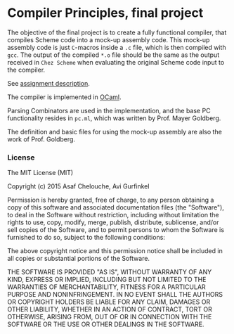 # Compiler Principles, final project

The objective of the final project is to create a fully functional compiler, that compiles Scheme code into a mock-up assembly code. This mock-up assembly code is just `C`-macros inside a `.c` file, which is then compiled with `gcc`. The output of the compiled `*.o` file should be the same as the output received in `Chez Scheme` when evaluating the original Scheme code input to the compiler.

See [assignment description](http://www.cs.bgu.ac.il/~comp161/wiki.files/final-project.html).

The compiler is implemented in [OCaml](https://ocaml.org).

Parsing Combinators are used in the implementation, and the base PC functionality
resides in `pc.ml`, which was written by Prof. Mayer Goldberg.

The definition and basic files for using the mock-up assembly are also the work of Prof. Goldberg.

### License

The MIT License (MIT)

Copyright (c) 2015 Asaf Chelouche, Avi Gurfinkel

Permission is hereby granted, free of charge, to any person obtaining a copy of this software and associated documentation files (the "Software"), to deal in the Software without restriction, including without limitation the rights to use, copy, modify, merge, publish, distribute, sublicense, and/or sell copies of the Software, and to permit persons to whom the Software is furnished to do so, subject to the following conditions:

The above copyright notice and this permission notice shall be included in all copies or substantial portions of the Software.

THE SOFTWARE IS PROVIDED "AS IS", WITHOUT WARRANTY OF ANY KIND, EXPRESS OR IMPLIED, INCLUDING BUT NOT LIMITED TO THE WARRANTIES OF MERCHANTABILITY, FITNESS FOR A PARTICULAR PURPOSE AND NONINFRINGEMENT. IN NO EVENT SHALL THE AUTHORS OR COPYRIGHT HOLDERS BE LIABLE FOR ANY CLAIM, DAMAGES OR OTHER LIABILITY, WHETHER IN AN ACTION OF CONTRACT, TORT OR OTHERWISE, ARISING FROM, OUT OF OR IN CONNECTION WITH THE SOFTWARE OR THE USE OR OTHER DEALINGS IN THE SOFTWARE.

